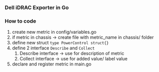 ### Dell iDRAC Exporter in Go

### How to code
1. create new metric in config/variables.go
2. if metric in chassis -> create file with metric_name in chassis/ folder
3. define new struct `type PowerControl struct{}`
4. define 2 interface `Describe` and `Collect`
   1. Describe interface -> use for description of metric
   2. Collect interface -> use for added value/ label value
5. declare and register metric in main.go


